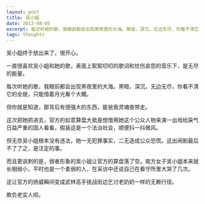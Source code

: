 ```yaml
---
layout: post
title: 吴小姐
date: 2013-08-05
excerpt: 每次听她的歌，我眼前都会出现黑夜里的大海。黑暗，深沉，无边无尽，你看不清它的全貌，只能借着月光看个大概。但你就是知道，那背后有很强大的东西，能爸我灵魂夜带走。
tags: thoughts
---
```

吴小姐终于放出来了，很开心。

一直很喜欢吴小姐和她的歌，表面上絮絮叨叨的歌词和忧伤哀怨的音乐下，是无尽的能量。

每次听她的歌，我眼前都会出现黑夜里的大海。黑暗，深沉，无边无尽，你看不清它的全貌，只能借着月光看个大概。

但你就是知道，那背后有很强大的东西，能爸我灵魂夜带走。

这次把她抓进去，官方的如意算盘大抵是想借用她这个公众人物来演一出戏给戾气日益严重的国人看看，假装这是一个法治社会，顺便抖一抖微风。

但无奈吴小姐根本没有违法，她一无犯罪事实，二无造成公众恐慌。这出闹剧最后不了了之，是注定的事。

而且更讽刺的是，弱者形象的吴小姐让官方的算盘落了空。南方女子吴小姐本来就长相弱小，平时也是一个柔弱的人，在采访中还说自己在看守所里大哭了几次。

这让官方的扬威瞬间变成武林高手挑战街边乞讨老奶奶一样的无赖行径。

欺负老实人呗。